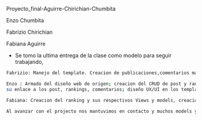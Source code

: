 Proyecto_final-Aguirre-Chirichian-Chumbita

Enzo Chumbita

Fabrizio Chirichian

Fabiana Aguirre


- Se tomo la ultima entrega de la clase como modelo para seguir trabajando,

```bash
Fabrizio: Manejo del template. Creacion de publicaciones,comentarios manejo de sus relaciones y Permisos junto al CRUD, sus respectivos modelos views,Comentarios y permisos de Ranking

Enzo : Armado del diseño web de origen; creacion del CRUD de post y ranking; login, logout y registros; creacion de los avatares con sus respectivo CRUD y 
su enlace a los post, rankings, comentarios; diseño UX/UI en los templates.

Fabiana: Creacion del ranking y sus respectivos Views y models, creacion de app de mensajes con sus respectivos views.

```

```bash
Al avanzar con el projecto nos mantuvimos en contacto y muchos models y views originales fueron editados por otro para perfeccionar sus funciones y detalles pasados por alto de cada creador, alfinal logramos hacer un trabajo entregable con la coperacion y el trabajo en equipo que esperamos cumpla las espectativas.

```
